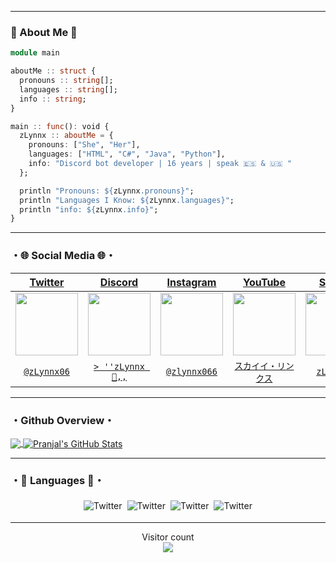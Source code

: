 ***********************************
### 🔻 About Me 🔻
```julia
module main

aboutMe :: struct {
  pronouns :: string[];
  languages :: string[];
  info :: string;
}

main :: func(): void {
  zLynnx :: aboutMe = {
    pronouns: ["She", "Her"],
    languages: ["HTML", "C#", "Java", "Python"],
    info: "Discord bot developer | 16 years | speak 🇪🇸 & 🇺🇸 "
  };

  println "Pronouns: ${zLynnx.pronouns}";
  println "Languages I Know: ${zLynnx.languages}";
  println "info: ${zLynnx.info}";
}
```
***********************************
### ・🌐 Social Media 🌐・

| <a href="https://twitter.com/home?lang=es" target="_blank">**Twitter**</a> | <a href="https://discord.com" target="_blank">**Discord**</a> | <a href="https://www.instagram.com/?hl=es-la" target="_blank">**Instagram**</a> | <a href="https://www.youtube.com" target="_blank">**YouTube**</a> | <a href="https://open.spotify.com" target="_blank">**Spotify**</a> |
| :---: | :---: | :---: | :---: | :---: |
<img align='center' src='https://www.freepnglogos.com/uploads/twitter-logo-png/black-and-white-twitter-logo-png-hq-download-25.png' width="100px"  height='100px'> | <img align='center' width="100px" src='https://cdn.discordapp.com/attachments/846493368163106827/864652806421217290/discord-logo--v1.png' height='100px'>  | <img align='center' src='https://cdn.discordapp.com/attachments/842581472997015563/875227182962716702/logo-ig-instagram-icon-download-icons-12.png' width="100px" height='100px'> | <img align='center' src='https://www.searchpng.com/wp-content/uploads/2019/02/Youtube-Black-Icon-PNG.png' width="100px" height='100px'> | <img align='center' src='https://i.pinimg.com/originals/71/7d/1c/717d1cb8acba98548edbe4e30b00f019.png' width="100px" height='100px'> |
| <a href="https://twitter.com/zLynnx06" target="_blank">`@zLynnx06`</a> | <a href="https://discord.com/users/827578468979441734" target="_blank">`> ''zLynnx 🥀,,`</a> | <a href="https://www.instagram.com/zlynnx066/?hl=es-la" target="_blank">`@zlynnx066`</a> | </a> <a href="https://www.youtube.com/c/スカイイ-リンクス" target="_blank">`スカイイ・リンクス`</a> |  <a href="https://open.spotify.com/user/31bkmbczqn4uv7wqtxfk5eytudpe" target="_blank">`zLynnx06`</a> 
  
***********************************
### ・Github Overview・

<a href="https://github.com/zLynnx06">
  <img align="center" src="https://github-readme-stats.vercel.app/api/top-langs/?username=zLynnx06&theme=radical&hide=glsl" />
</a>
<a href="https://github.com/zLynnx066/zLynnx06">
  <img align="center" src="https://github-readme-stats.vercel.app/api?username=zLynnx06&show_icons=true&line_height=27&count_private=true&&theme=radical" alt="Pranjal's GitHub Stats" />
</a>

***********************************

### ・🔺 Languages 🔻・

<p align="center">
 <img src="https://cdn.discordapp.com/attachments/842581472997015563/867823774975000576/68747470733a2f2f63646e2e646973636f72646170702e636f6d2f6174746163686d656e74732f3836343636393533323932.png" alt="Twitter" style="vertical-align:top; margin:4px"><img src="https://cdn.discordapp.com/attachments/842581472997015563/867823801013501952/csharp.png"alt="Twitter" style="vertical-align:top; margin:4px"><img src="https://cdn.discordapp.com/attachments/842581472997015563/867823815655686164/js.png" alt="Twitter" style="vertical-align:top; margin:4px"><img src="https://cdn.discordapp.com/attachments/842581472997015563/867823836829188096/python.png" alt="Twitter" style="vertical-align:top; margin:4px"><img 
  
***********************************
***********************************
<p align="center"> 
  Visitor count<br>
  <img src="https://profile-counter.glitch.me/zLynnx066/count.svg" />
</p>
